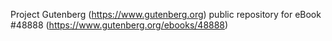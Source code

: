 Project Gutenberg (https://www.gutenberg.org) public repository for
eBook #48888 (https://www.gutenberg.org/ebooks/48888)
